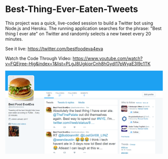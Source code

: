 # Best-Thing-Ever-Eaten-Tweets

This project was a quick, live-coded session to build a Twitter bot using Node.js and Heroku. The running application searches for the phrase: "Best thing I ever ate" on Twitter and randomly selects a new tweet every 20 minutes. 

See it live: https://twitter.com/bestfoodeva4eva

Watch the Code Through Video: https://www.youtube.com/watch?v=FQEjree-Hjg&index=1&list=PLgJ8UgkiorCnh8hGydI17pWyaE3l9c1TK

![BestFood4Eva.png.png](BestFood4Eva.png)
